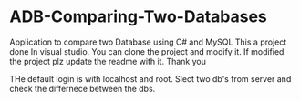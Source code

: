 # ADB-Comparing-Two-Databases
Application to compare two Database using C# and MySQL
This a project done In visual studio. You can clone the project and modify it. If modified the project plz update the readme with it.
Thank you

THe default login is with localhost and root. 
Slect two db's from server and check the differnece between the dbs.
